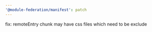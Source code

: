 ```yaml
---
'@module-federation/manifest': patch
---
```


fix: remoteEntry chunk may have css files which need to be exclude
